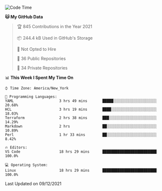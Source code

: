 <!--START_SECTION:waka-->
![Code Time](http://img.shields.io/badge/Code%20Time-34%20hrs%2026%20mins-blue)

**🐱 My GitHub Data** 

> 🏆 845 Contributions in the Year 2021
 > 
> 📦 244.4 kB Used in GitHub's Storage 
 > 
> 🚫 Not Opted to Hire
 > 
> 📜 36 Public Repositories 
 > 
> 🔑 34 Private Repositories  
 > 
📊 **This Week I Spent My Time On** 

```text
⌚︎ Time Zone: America/New_York

💬 Programming Languages: 
YAML                     3 hrs 49 mins       █████░░░░░░░░░░░░░░░░░░░░   20.68% 
HCL                      3 hrs 19 mins       ████░░░░░░░░░░░░░░░░░░░░░   18.03% 
Terraform                2 hrs 38 mins       ███░░░░░░░░░░░░░░░░░░░░░░   14.29% 
Markdown                 2 hrs               ██░░░░░░░░░░░░░░░░░░░░░░░   10.89% 
Perl                     1 hr 33 mins        ██░░░░░░░░░░░░░░░░░░░░░░░   8.42%

🔥 Editors: 
VS Code                  18 hrs 29 mins      █████████████████████████   100.0%

💻 Operating System: 
Linux                    18 hrs 29 mins      █████████████████████████   100.0%

```


 Last Updated on 09/12/2021
<!--END_SECTION:waka-->